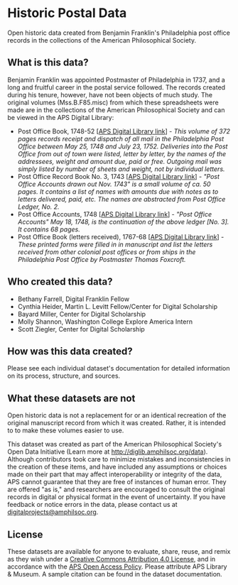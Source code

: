# Historic Postal Data
Open historic data created from Benjamin Franklin's Philadelphia post office records in the collections of the American Philosophical Society.

## What is this data?
Benjamin Franklin was appointed Postmaster of Philadelphia in 1737, and a long and fruitful career in the postal service followed. The records created during his tenure, however, have not been objects of much study. The original volumes (Mss.B.F85.misc) from which these spreadsheets were made are in the collections of the American Philosophical Society and can be viewed in the APS Digital Library:
* Post Office Book, 1748-52  [<a href="https://diglib.amphilsoc.org/islandora/object/compound:11">APS Digital Library link</a>] - *This volume of 372 pages records receipt and dispatch of all mail in the Philadelphia Post Office between May 25, 1748 and July 23, 1752. Deliveries into the Post Office from out of town were listed, letter by letter, by the names of the addressees, weight and amount due, paid or free. Outgoing mail was simply listed by number of sheets and weight, not by individual letters.*
* Post Office Record Book No. 3, 1743 [<a href="https://diglib.amphilsoc.org/islandora/object/compound:55">APS Digital Library link</a>] - *"Post Office Accounts drawn out Nov. 1743" is a small volume of ca. 50 pages. It contains a list of names with amounts due with notes as to letters delivered, paid, etc. The names are abstracted from Post Office Ledger, No. 2.*
* Post Office Accounts, 1748 [<a href="https://diglib.amphilsoc.org/islandora/object/compound:54">APS Digital Library link</a>] - *"Post Office Accounts" May 18, 1748, is the continuation of the above ledger [No. 3]. It contains 68 pages.*
* Post Office Book (letters received), 1767-68  [<a href="https://diglib.amphilsoc.org/islandora/object/compound:53">APS Digital Library link</a>] - *These printed forms were filled in in manuscript and list the letters received from other colonial post offices or from ships in the Philadelphia Post Office by Postmaster Thomas Foxcroft.*

## Who created this data?
* Bethany Farrell, Digital Franklin Fellow
* Cynthia Heider, Martin L. Levitt Fellow/Center for Digital Scholarship
* Bayard Miller, Center for Digital Scholarship
* Molly Shannon, Washington College Explore America Intern
* Scott Ziegler, Center for Digital Scholarship

## How was this data created?
Please see each individual dataset's documentation for detailed information on its process, structure, and sources.

## What these datasets are not
Open historic data is not a replacement for or an identical recreation of the original manuscript record from which it was created. Rather, it is intended to to make these volumes easier to use.

This dataset was created as part of the American Philosophical Society's Open Data Initiative (Learn more at http://diglib.amphilsoc.org/data).
Although contributors took care to minimize mistakes and inconsistencies in the creation of these items, and have included any assumptions or choices made on their part that may affect interoperability or integrity of the data, APS cannot guarantee that they are free of instances of human error. They are offered "as is," and researchers are encouraged to consult the original records in digital or physical format in the event of uncertainty. If you have feedback or notice errors in the data, please contact us at digitalprojects@amphilsoc.org.

## License
These datasets are available for anyone to evaluate, share, reuse, and remix as they wish under a <a href="https://creativecommons.org/licenses/by/4.0/">Creative Commons Attribution 4.0 License</a>, and in accordance with the <a href="https://www.amphilsoc.org/sites/default/files/2018-12/attachments/APS_oap_20181120.pdf">APS Open Access Policy</a>. Please attribute APS Library & Museum. A sample citation can be found in the dataset documentation.
